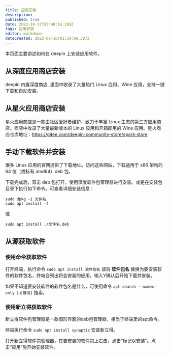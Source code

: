 ```yaml
---
title: 应用安装
description: 
published: true
date: 2022-10-17T05:48:14.289Z
tags: 应用安装
editor: markdown
dateCreated: 2022-06-16T01:50:06.387Z
---
```


本页面主要讲述如何在 deepin 上安装应用软件。
## 从深度应用商店安装

deepin 内置深度商店, 里面中收录了大量热门 Linux 应用、Wine 应用，支持一键下载和自动安装。

## 从星火应用商店安装

星火应用商店是一款由社区爱好者维护，致力于丰富 Linux 生态的第三方应用商店。商店中收录了大量最新版本的 Linux 应用和开箱即用的 Wine 应用。星火商店仓库地址：https://gitee.com/deepin-community-store/spark-store

## 手动下载软件并安装

很多 Linux 应用的官网提供了下载地址。访问这些网站，下载适用于 x86 架构的 64 位（或标有 amd64）deb 包。

下载完成后，双击 deb 包打开，使用深度软件包管理器进行安装。或是在安装包目录下执行如下命令，可查看详细安装信息：

```
sudo dpkg -i 文件名
sudo apt install -f
```

或

```
sudo apt install ./文件名.deb
```

## 从源获取软件

### 使用命令获取软件

打开终端，执行命令 `sudo apt install 软件包名` 
请将 **软件包名** 替换为要安装软件的软件包名，终端会列出将会安装的应用，输入Y确认后开始下载并安装。 

如果不知道要安装软件的软件包名是什么，可使用命令 `apt search --names-only [关键词]` 搜索。

### 使用新立得获取软件

新立得软件包管理器是一款图形界面的deb包管理器，相当于终端里的apt命令。

终端执行命令 `sudo apt install synaptic` 安装新立得。 

打开新立得软件包管理器，在要安装的软件包上右击，点击“标记以安装”。点击“应用”后开始安装软件。